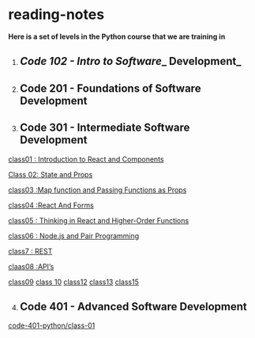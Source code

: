 # reading-notes

**Here is a set of levels in the Python course that we are training in**

1. ## _Code 102 - Intro to Software__ Development_

2. ## Code 201 - Foundations of Software Development

3. ## **Code 301 - Intermediate Software Development**

[class01 : Introduction to React and Components](/class1.md)

[Class 02: State and Props](/class2.md)


[class03 :Map function and Passing Functions as Props](/class3.md)

[class04 :React And Forms](/class3.md)

[class05 : Thinking in React and Higher-Order Functions](/class5.md)


[class06 : Node.js and Pair Programming](/class6.md)

[class7 : REST](/class7.md)

[claas08 :API’s](./class8.md)

[class09](./class9.md)
[class 10](./class10.md)
[class12](./class12.md)
[class13](./class13.md)
[class15](./class15.md)



4. ## Code 401 - Advanced Software Development

[code-401-python/class-01](./code-401-python/class1_401.md)